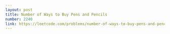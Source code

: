 ```yaml
---
layout: post
title: Number of Ways to Buy Pens and Pencils
number: 2240
link: https://leetcode.com/problems/number-of-ways-to-buy-pens-and-pencils
---
```

